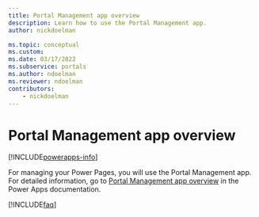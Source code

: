 ```yaml
---
title: Portal Management app overview
description: Learn how to use the Portal Management app.
author: nickdoelman

ms.topic: conceptual
ms.custom: 
ms.date: 03/17/2022
ms.subservice: portals
ms.author: ndoelman
ms.reviewer: ndoelman
contributors:
    - nickdoelman
---
```


# Portal Management app overview


[!INCLUDE[powerapps-info](../includes/cc-powerapps-info.md)]

For managing your Power Pages, you will use the Portal Management app. For detailed information, go to [Portal Management app overview](/powerapps/maker/portals/configure/configure-portal) in the Power Apps documentation.

[!INCLUDE[faq](../includes/faq.md)]




